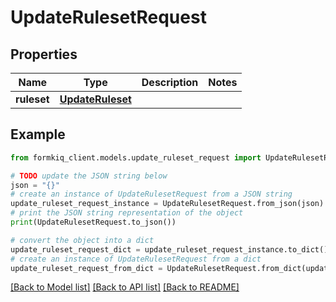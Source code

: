 # UpdateRulesetRequest


## Properties

Name | Type | Description | Notes
------------ | ------------- | ------------- | -------------
**ruleset** | [**UpdateRuleset**](UpdateRuleset.md) |  | 

## Example

```python
from formkiq_client.models.update_ruleset_request import UpdateRulesetRequest

# TODO update the JSON string below
json = "{}"
# create an instance of UpdateRulesetRequest from a JSON string
update_ruleset_request_instance = UpdateRulesetRequest.from_json(json)
# print the JSON string representation of the object
print(UpdateRulesetRequest.to_json())

# convert the object into a dict
update_ruleset_request_dict = update_ruleset_request_instance.to_dict()
# create an instance of UpdateRulesetRequest from a dict
update_ruleset_request_from_dict = UpdateRulesetRequest.from_dict(update_ruleset_request_dict)
```
[[Back to Model list]](../README.md#documentation-for-models) [[Back to API list]](../README.md#documentation-for-api-endpoints) [[Back to README]](../README.md)


